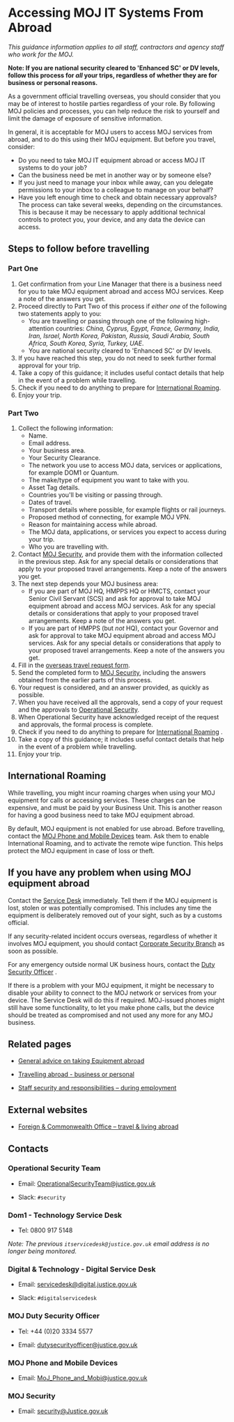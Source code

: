 # Accessing MOJ IT Systems From Abroad

*This guidance information applies to all staff, contractors and agency staff who work for the MOJ.*

**Note: If you are national security cleared to 'Enhanced SC' or DV levels, follow this process for *all* your trips, regardless of whether they are for business or personal reasons.**

As a government official travelling overseas, you should consider that you may be of interest to hostile parties regardless of your role. By following MOJ policies and processes, you can help reduce the risk to yourself and limit the damage of exposure of sensitive information.

In general, it is acceptable for MOJ users to access MOJ services from abroad, and to do this using their MOJ equipment. But before you travel, consider:

-   Do you need to take MOJ IT equipment abroad or access MOJ IT systems to do your job?
-   Can the business need be met in another way or by someone else?
-   If you just need to manage your inbox while away, can you delegate permissions to your inbox to a colleague to manage on your behalf?
-   Have you left enough time to check and obtain necessary approvals? The process can take several weeks, depending on the circumstances. This is because it may be necessary to apply additional technical controls to protect you, your device, and any data the device can access.

## Steps to follow before travelling

### Part One

1.  Get confirmation from your Line Manager that there is a business need for you to take MOJ equipment abroad and access MOJ services. Keep a note of the answers you get.
2.  Proceed directly to Part Two of this process if *either one* of the following two statements apply to you:
    -   You are travelling or passing through one of the following high-attention countries: *China, Cyprus, Egypt, France, Germany, India, Iran, Israel, North Korea, Pakistan, Russia, Saudi Arabia, South Africa, South Korea, Syria, Turkey, UAE*.
    -   You are national security cleared to 'Enhanced SC' or DV levels.
3.  If you have reached this step, you do not need to seek further formal approval for your trip.
4.  Take a copy of this guidance; it includes useful contact details that help in the event of a problem while travelling.
5.  Check if you need to do anything to prepare for [International Roaming](#international-roaming).
6.  Enjoy your trip.

### Part Two

1.  Collect the following information:
    -   Name.
    -   Email address.
    -   Your business area.
    -   Your Security Clearance.
    -   The network you use to access MOJ data, services or applications, for example DOM1 or Quantum.
    -   The make/type of equipment you want to take with you.
    -   Asset Tag details.
    -   Countries you'll be visiting or passing through.
    -   Dates of travel.
    -   Transport details where possible, for example flights or rail journeys.
    -   Proposed method of connecting, for example MOJ VPN.
    -   Reason for maintaining access while abroad.
    -   The MOJ data, applications, or services you expect to access during your trip.
    -   Who you are travelling with.
2.  Contact [MOJ Security](#contacts), and provide them with the information collected in the previous step. Ask for any special details or considerations that apply to your proposed travel arrangements. Keep a note of the answers you get.
3.  The next step depends your MOJ business area:
    -   If you are part of MOJ HQ, HMPPS HQ or HMCTS, contact your Senior Civil Servant \(SCS\) and ask for approval to take MOJ equipment abroad and access MOJ services. Ask for any special details or considerations that apply to your proposed travel arrangements. Keep a note of the answers you get.
    -   If you are part of HMPPS \(but *not* HQ\), contact your Governor and ask for approval to take MOJ equipment abroad and access MOJ services. Ask for any special details or considerations that apply to your proposed travel arrangements. Keep a note of the answers you get.
4.  Fill in the [overseas travel request form](https://intranet.justice.gov.uk/documents/2020/03/overseas-travel-form.docx).
5.  Send the completed form to [MOJ Security](#contacts), including the answers obtained from the earlier parts of this process.
6.  Your request is considered, and an answer provided, as quickly as possible.
7.  When you have received all the approvals, send a copy of your request and the approvals to [Operational Security](#contacts).
8.  When Operational Security have acknowledged receipt of the request and approvals, the formal process is complete.
9.  Check if you need to do anything to prepare for [International Roaming](#international-roaming) .
10. Take a copy of this guidance; it includes useful contact details that help in the event of a problem while travelling.
11. Enjoy your trip.

## International Roaming

While travelling, you might incur roaming charges when using your MOJ equipment for calls or accessing services. These charges can be expensive, and must be paid by your Business Unit. This is another reason for having a good business need to take MOJ equipment abroad.

By default, MOJ equipment is not enabled for use abroad. Before travelling, contact the [MOJ Phone and Mobile Devices](#contacts) team. Ask them to enable International Roaming, and to activate the remote wipe function. This helps protect the MOJ equipment in case of loss or theft.

## If you have any problem when using MOJ equipment abroad

Contact the [Service Desk](#contacts) immediately. Tell them if the MOJ equipment is lost, stolen or was potentially compromised. This includes any time the equipment is deliberately removed out of your sight, such as by a customs official.

If any security-related incident occurs overseas, regardless of whether it involves MOJ equipment, you should contact [Corporate Security Branch](#contacts) as soon as possible.

For any emergency outside normal UK business hours, contact the [Duty Security Officer](#contacts) .

If there is a problem with your MOJ equipment, it might be necessary to disable your ability to connect to the MOJ network or services from your device. The Service Desk will do this if required. MOJ-issued phones might still have some functionality, to let you make phone calls, but the device should be treated as compromised and not used any more for any MOJ business.

## Related pages

-   [General advice on taking Equipment abroad](https://intranet.justice.gov.uk/guidance/security/it-computer-security/general-advice-on-taking-equipment-abroad)

-   [Travelling abroad - business or personal](https://intranet.justice.gov.uk/guidance/security/staff-security-and-responsibilities/travelling-abroad-business-or-personal)

-   [Staff security and responsibilities – during employment](https://intranet.justice.gov.uk/guidance/security/staff-security-and-responsibilities/during-employment)


## External websites

-   [Foreign & Commonwealth Office – travel & living abroad](https://www.gov.uk/browse/abroad)


## Contacts

### Operational Security Team

-   Email: [OperationalSecurityTeam@justice.gov.uk](mailto:OperationalSecurityTeam@justice.gov.uk)

-   Slack: `#security`


### Dom1 - Technology Service Desk

-   Tel: 0800 917 5148


*Note: The previous `itservicedesk@justice.gov.uk` email address is no longer being monitored.*

### Digital & Technology - Digital Service Desk

-   Email: [servicedesk@digital.justice.gov.uk](mailto:servicedesk@digital.justice.gov.uk)

-   Slack: `#digitalservicedesk`


### MOJ Duty Security Officer

-   Tel: +44 \(0\)20 3334 5577

-   Email: [dutysecurityofficer@justice.gov.uk](mailto:dutysecurityofficer@justice.gov.uk)


### MOJ Phone and Mobile Devices

-   Email: [MoJ\_Phone\_and\_Mobi@justice.gov.uk](mailto:MoJ_Phone_and_Mobi@justice.gov.uk)


### MOJ Security

-   Email: [security@Justice.gov.uk](mailto:security@Justice.gov.uk)


